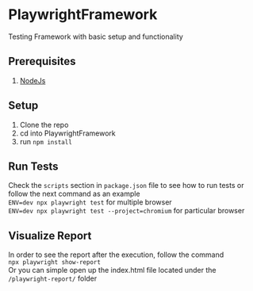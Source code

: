 # PlaywrightFramework

Testing Framework with basic setup and functionality

## Prerequisites 

1. [NodeJs](https://nodejs.org/en/download)

## Setup

1. Clone the repo
2. cd into PlaywrightFramework
3. run `npm install`

## Run Tests

Check the `scripts` section in `package.json` file to see how to run tests
or follow the next command as an example  
`ENV=dev npx playwright test` for multiple browser  
`ENV=dev npx playwright test --project=chromium` for particular browser  

## Visualize Report

In order to see the report after the execution, follow the command  
`npx playwright show-report`  
Or you can simple open up the index.html file located under the `/playwright-report/` folder

